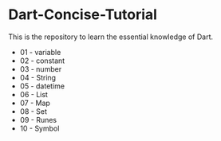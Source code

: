 # Dart-Concise-Tutorial

This is the repository to learn the essential knowledge of Dart.

- 01 - variable
- 02 - constant
- 03 - number
- 04 - String
- 05 - datetime
- 06 - List
- 07 - Map  
- 08 - Set
- 09 - Runes
- 10 - Symbol


